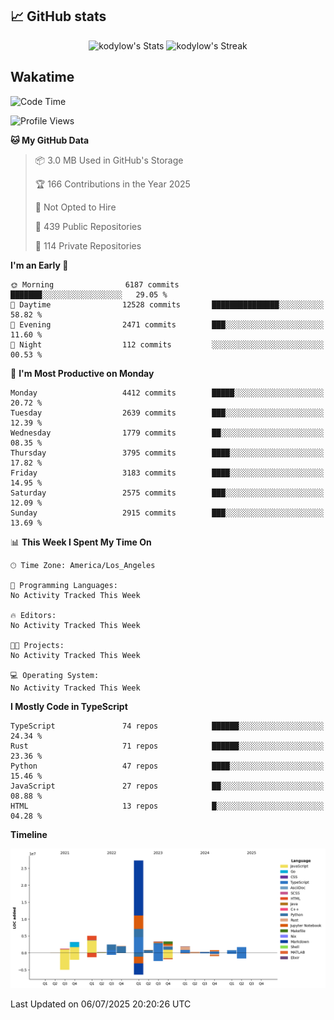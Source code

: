## 📈 GitHub stats
<!--START_SECTION:github-->
<div class="badges-githubstats">
  <p align="center">
    <img src="https://github-readme-stats.vercel.app/api?username=kodylow&theme=tokyonight&show_icons=true&hide_border=true&count_private=true" alt="kodylow's Stats" height="165">
    <img src="https://github-readme-streak-stats.herokuapp.com/?user=kodylow&theme=tokyonight&hide_border=true" alt="kodylow's Streak" height="165">
  </p>
</div>
<!--END_SECTION:github-->

## Wakatime 
<!--START_SECTION:waka-->
![Code Time](http://img.shields.io/badge/Code%20Time-1%2C294%20hrs%2031%20mins-blue)

![Profile Views](http://img.shields.io/badge/Profile%20Views-0-blue)

**🐱 My GitHub Data** 

> 📦 3.0 MB Used in GitHub's Storage 
 > 
> 🏆 166 Contributions in the Year 2025
 > 
> 🚫 Not Opted to Hire
 > 
> 📜 439 Public Repositories 
 > 
> 🔑 114 Private Repositories 
 > 
**I'm an Early 🐤** 

```text
🌞 Morning                6187 commits        ███████░░░░░░░░░░░░░░░░░░   29.05 % 
🌆 Daytime                12528 commits       ███████████████░░░░░░░░░░   58.82 % 
🌃 Evening                2471 commits        ███░░░░░░░░░░░░░░░░░░░░░░   11.60 % 
🌙 Night                  112 commits         ░░░░░░░░░░░░░░░░░░░░░░░░░   00.53 % 
```
📅 **I'm Most Productive on Monday** 

```text
Monday                   4412 commits        █████░░░░░░░░░░░░░░░░░░░░   20.72 % 
Tuesday                  2639 commits        ███░░░░░░░░░░░░░░░░░░░░░░   12.39 % 
Wednesday                1779 commits        ██░░░░░░░░░░░░░░░░░░░░░░░   08.35 % 
Thursday                 3795 commits        ████░░░░░░░░░░░░░░░░░░░░░   17.82 % 
Friday                   3183 commits        ████░░░░░░░░░░░░░░░░░░░░░   14.95 % 
Saturday                 2575 commits        ███░░░░░░░░░░░░░░░░░░░░░░   12.09 % 
Sunday                   2915 commits        ███░░░░░░░░░░░░░░░░░░░░░░   13.69 % 
```


📊 **This Week I Spent My Time On** 

```text
🕑︎ Time Zone: America/Los_Angeles

💬 Programming Languages: 
No Activity Tracked This Week

🔥 Editors: 
No Activity Tracked This Week

🐱‍💻 Projects: 
No Activity Tracked This Week

💻 Operating System: 
No Activity Tracked This Week
```

**I Mostly Code in TypeScript** 

```text
TypeScript               74 repos            ██████░░░░░░░░░░░░░░░░░░░   24.34 % 
Rust                     71 repos            ██████░░░░░░░░░░░░░░░░░░░   23.36 % 
Python                   47 repos            ████░░░░░░░░░░░░░░░░░░░░░   15.46 % 
JavaScript               27 repos            ██░░░░░░░░░░░░░░░░░░░░░░░   08.88 % 
HTML                     13 repos            █░░░░░░░░░░░░░░░░░░░░░░░░   04.28 % 
```



**Timeline**

![Lines of Code chart](https://raw.githubusercontent.com/Kodylow/Kodylow/master/assets/bar_graph.png)


 Last Updated on 06/07/2025 20:20:26 UTC
<!--END_SECTION:waka-->
